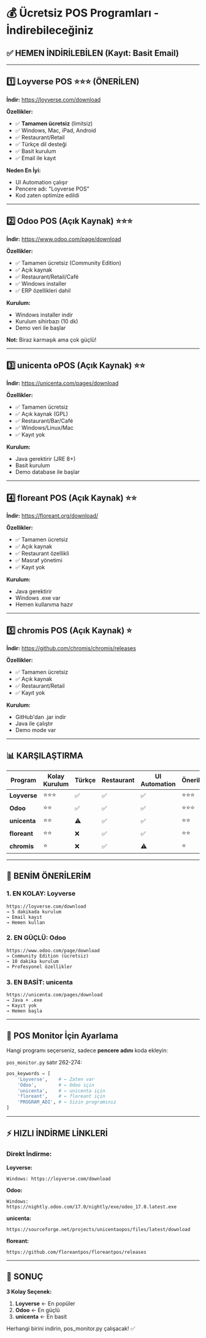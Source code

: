 # 💰 Ücretsiz POS Programları - İndirebileceğiniz

## ✅ HEMEN İNDİRİLEBİLEN (Kayıt: Basit Email)

---

## 1️⃣ Loyverse POS ⭐⭐⭐ (ÖNERİLEN)

**İndir:** https://loyverse.com/download

**Özellikler:**
- ✅ **Tamamen ücretsiz** (limitsiz)
- ✅ Windows, Mac, iPad, Android
- ✅ Restaurant/Retail
- ✅ Türkçe dil desteği
- ✅ Basit kurulum
- ✅ Email ile kayıt

**Neden En İyi:**
- UI Automation çalışır
- Pencere adı: "Loyverse POS"
- Kod zaten optimize edildi

---

## 2️⃣ Odoo POS (Açık Kaynak) ⭐⭐⭐

**İndir:** https://www.odoo.com/page/download

**Özellikler:**
- ✅ Tamamen ücretsiz (Community Edition)
- ✅ Açık kaynak
- ✅ Restaurant/Retail/Café
- ✅ Windows installer
- ✅ ERP özellikleri dahil

**Kurulum:**
- Windows installer indir
- Kurulum sihirbazı (10 dk)
- Demo veri ile başlar

**Not:** Biraz karmaşık ama çok güçlü!

---

## 3️⃣ unicenta oPOS (Açık Kaynak) ⭐⭐

**İndir:** https://unicenta.com/pages/download

**Özellikler:**
- ✅ Tamamen ücretsiz
- ✅ Açık kaynak (GPL)
- ✅ Restaurant/Bar/Café
- ✅ Windows/Linux/Mac
- ✅ Kayıt yok

**Kurulum:**
- Java gerektirir (JRE 8+)
- Basit kurulum
- Demo database ile başlar

---

## 4️⃣ floreant POS (Açık Kaynak) ⭐⭐

**İndir:** https://floreant.org/download/

**Özellikler:**
- ✅ Tamamen ücretsiz
- ✅ Açık kaynak
- ✅ Restaurant özellikli
- ✅ Masraf yönetimi
- ✅ Kayıt yok

**Kurulum:**
- Java gerektirir
- Windows .exe var
- Hemen kullanıma hazır

---

## 5️⃣ chromis POS (Açık Kaynak) ⭐

**İndir:** https://github.com/chromis/chromis/releases

**Özellikler:**
- ✅ Tamamen ücretsiz
- ✅ Açık kaynak
- ✅ Restaurant/Retail
- ✅ Kayıt yok

**Kurulum:**
- GitHub'dan .jar indir
- Java ile çalıştır
- Demo mode var

---

## 📊 KARŞILAŞTIRMA

| Program | Kolay Kurulum | Türkçe | Restaurant | UI Automation | Önerilen |
|---------|---------------|--------|------------|---------------|----------|
| **Loyverse** | ⭐⭐⭐ | ✅ | ✅ | ✅ | ⭐⭐⭐ |
| **Odoo** | ⭐⭐ | ✅ | ✅ | ✅ | ⭐⭐⭐ |
| **unicenta** | ⭐⭐ | ⚠️ | ✅ | ✅ | ⭐⭐ |
| **floreant** | ⭐⭐ | ❌ | ✅ | ✅ | ⭐⭐ |
| **chromis** | ⭐ | ❌ | ✅ | ⚠️ | ⭐ |

---

## 🎯 BENİM ÖNERİLERİM

### 1. EN KOLAY: Loyverse
```
https://loyverse.com/download
→ 5 dakikada kurulum
→ Email kayıt
→ Hemen kullan
```

### 2. EN GÜÇLÜ: Odoo
```
https://www.odoo.com/page/download
→ Community Edition (ücretsiz)
→ 10 dakika kurulum
→ Profesyonel özellikler
```

### 3. EN BASİT: unicenta
```
https://unicenta.com/pages/download
→ Java + .exe
→ Kayıt yok
→ Hemen başla
```

---

## 🔧 POS Monitor İçin Ayarlama

Hangi programı seçerseniz, sadece **pencere adını** koda ekleyin:

`pos_monitor.py` satır 262-274:

```python
pos_keywords = [
    'Loyverse',    # ← Zaten var
    'Odoo',        # ← Odoo için
    'unicenta',    # ← unicenta için
    'floreant',    # ← floreant için
    'PROGRAM_ADI', # ← Sizin programınız
]
```

---

## ⚡ HIZLI İNDİRME LİNKLERİ

### Direkt İndirme:

**Loyverse:**
```
Windows: https://loyverse.com/download
```

**Odoo:**
```
Windows: https://nightly.odoo.com/17.0/nightly/exe/odoo_17.0.latest.exe
```

**unicenta:**
```
https://sourceforge.net/projects/unicentaopos/files/latest/download
```

**floreant:**
```
https://github.com/floreantpos/floreantpos/releases
```

---

## 🎉 SONUÇ

**3 Kolay Seçenek:**

1. **Loyverse** ← En popüler
2. **Odoo** ← En güçlü
3. **unicenta** ← En basit

Herhangi birini indirin, pos_monitor.py çalışacak! ✅

